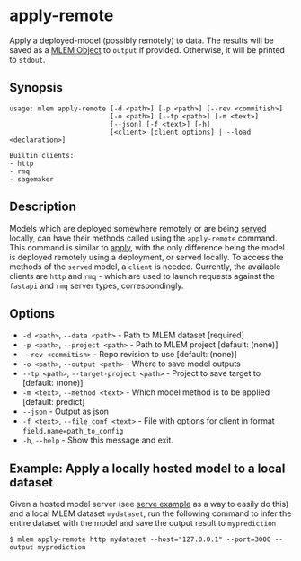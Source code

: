 # apply-remote

Apply a deployed-model (possibly remotely) to data. The results will be saved as
a [MLEM Object](/doc/user-guide/basic-concepts) to `output` if provided.
Otherwise, it will be printed to `stdout`.

## Synopsis

```usage
usage: mlem apply-remote [-d <path>] [-p <path>] [--rev <commitish>]
                         [-o <path>] [--tp <path>] [-m <text>]
                         [--json] [-f <text>] [-h]
                         [<client> [client options] | --load <declaration>]

Builtin clients:
- http
- rmq
- sagemaker
```

## Description

Models which are deployed somewhere remotely or are being
[served](/doc/get-started/serving) locally, can have their methods called using
the `apply-remote` command. This command is similar to
[apply](/doc/command-reference/apply), with the only difference being the model
is deployed remotely using a deployment, or served locally. To access the
methods of the `served` model, a `client` is needed. Currently, the available
clients are `http` and `rmq` - which are used to launch requests against the
`fastapi` and `rmq` server types, correspondingly.

## Options

- `-d <path>`, `--data <path>` - Path to MLEM dataset [required]
- `-p <path>`, `--project <path>` - Path to MLEM project [default: (none)]
- `--rev <commitish>` - Repo revision to use [default: (none)]
- `-o <path>`, `--output <path>` - Where to save model outputs
- `--tp <path>`, `--target-project <path>` - Project to save target to [default:
  (none)]
- `-m <text>`, `--method <text>` - Which model method is to be applied [default:
  predict]
- `--json` - Output as json
- `-f <text>`, `--file_conf <text>` - File with options for client in format
  `field.name=path_to_config`
- `-h`, `--help` - Show this message and exit.

## Example: Apply a locally hosted model to a local dataset

Given a hosted model server (see
[serve example](/doc/command-reference/serve#examples) as a way to easily do
this) and a local MLEM dataset `mydataset`, run the following command to infer
the entire dataset with the model and save the output result to `myprediction`

```cli
$ mlem apply-remote http mydataset --host="127.0.0.1" --port=3000 --output myprediction
```
